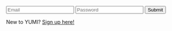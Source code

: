 <html>
  <head>
    <title>Login</title>
  </head>

  <body>
    <div>
        <input type="text" id="email" name="email" placeholder="Email" required>
        <input type="password" id="password" name="password" placeholder="Password" required>
        <button type="submit" onclick="loginForm()">Submit</button>
    </div>
    <p>New to YUMI?  <a href="{{site.baseurl}}/signup">Sign up here!</a></p>
  </body>

  <script>
      function loginForm() {
          let email = document.getElementById("email").value;
          let password = document.getElementById("password").value;
          console.log(email);
          data = {email: email, password: password};
          console.log(data);

          var myHeaders = new Headers();
          myHeaders.append("Content-Type", "application/json");

          var raw = JSON.stringify({
            "email": email,
            "password": password
          });

          var requestOptions = {
            method: 'POST',
            headers: myHeaders,
            body: raw,
            redirect: 'follow'
          };

          fetch("https://csatri1.tk/authenticate", requestOptions)
            .then(response => {
              if (!response.ok) {
                  const errorMsg = 'Login error: ' + response.status;
                  console.log(errorMsg);
                  return;
              }
              window.location.href = "{{site.baseurl}}/loggedin";
          });
        }
  </script>
</html>